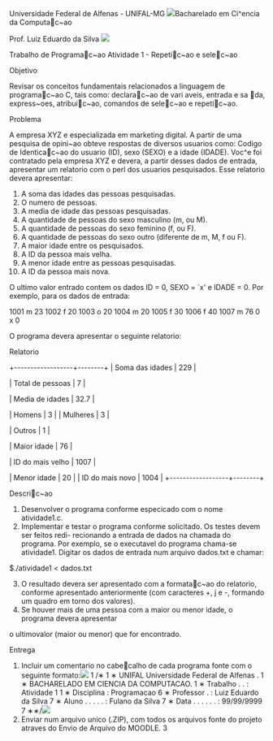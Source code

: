 ﻿Universidade Federal de Alfenas - UNIFAL-MG ![](Aspose.Words.0284f750-7793-486f-ae4c-bff1a93448f7.001.jpeg)Bacharelado em Ci^encia da Computac~ao 

Prof. Luiz Eduardo da Silva ![](Aspose.Words.0284f750-7793-486f-ae4c-bff1a93448f7.002.png)

Trabalho de Programac~ao Atividade 1 - Repetic~ao e selec~ao

Objetivo

Revisar os conceitos fundamentais relacionados a linguagem de programac~ao C, tais como:        declarac~ao de vari aveis, entrada e sa da, express~oes, atribuic~ao, comandos de selec~ao e repetic~ao.

Problema

A empresa XYZ e especializada em marketing digital. A partir de uma pesquisa de opini~ao obteve respostas de diversos usuarios como: Codigo de Identicac~ao do usuario (ID), sexo (SEXO) e a idade (IDADE). Voc^e foi contratado pela empresa XYZ e devera, a partir desses dados de entrada, apresentar um relatorio com o perl dos usuarios pesquisados. Esse relatorio devera apresentar:

1. A soma das idades das pessoas pesquisadas.
1. O numero de pessoas.
1. A media de idade das pessoas pesquisadas.
1. A quantidade de pessoas do sexo masculino (m, ou M).
1. A quantidade de pessoas do sexo feminino (f, ou F).
1. A quantidade de pessoas do sexo outro (diferente de m, M, f ou F).
1. A maior idade entre os pesquisados.
1. A ID da pessoa mais velha.
1. A menor idade entre as pessoas pesquisadas.
1. A ID da pessoa mais nova.

O ultimo valor entrado contem os dados ID = 0, SEXO = `x' e IDADE = 0. Por exemplo, para os dados de entrada:

1001 m 23 1002 f 20 1003 o 20 1004 m 20 1005 f 30 1006 f 40 1007 m 76 0 x 0

O programa devera apresentar o seguinte relatorio:

Relatorio

+------------------+--------+ | Soma das idades | 229 |

| Total de pessoas | 7 |

| Media de idades | 32.7 |

| Homens | 3 | | Mulheres | 3 |

| Outros | 1 |

| Maior idade | 76 |

| ID do mais velho | 1007 |

| Menor idade | 20 | | ID do mais novo | 1004 | +------------------+--------+

Descric~ao

1. Desenvolver o programa conforme especicado com o nome atividade1.c.
2. Implementar e testar o programa conforme solicitado. Os testes devem ser feitos redi- recionando a entrada de dados na chamada do programa. Por exemplo, se o executavel do programa chama-se atividade1. Digitar os dados de entrada num arquivo dados.txt e chamar:

$./atividade1 < dados.txt

3. O resultado devera ser apresentado com a formatac~ao do relatorio, conforme apresentado anteriormente (com caracteres +, j e -, formando um quadro em torno dos valores).
4. Se houver mais de uma pessoa com a maior ou menor idade, o programa devera apresentar

o ultimovalor (maior ou menor) que for encontrado.

Entrega

1. Incluir um comentario no cabecalho de cada programa fonte com o seguinte formato:![](Aspose.Words.0284f750-7793-486f-ae4c-bff1a93448f7.003.png)
1  /∗                                                             
1  ∗ UNIFAL   Universidade Federal de Alfenas .
1  ∗ BACHARELADO EM CIENCIA DA COMPUTACAO.
1  ∗ Trabalho . . : Atividade 1
1  ∗ Disciplina : Programacao
6  ∗ Professor . : Luiz Eduardo da Silva
7  ∗ Aluno . . . . . : Fulano da Silva
7  ∗ Data . . . . . . : 99/99/9999
7  ∗                                                             ∗/![](Aspose.Words.0284f750-7793-486f-ae4c-bff1a93448f7.003.png)
2. Enviar num arquivo unico (.ZIP), com todos os arquivos fonte do projeto atraves do Envio de Arquivo do MOODLE.
3
